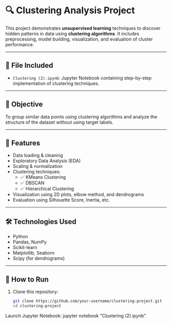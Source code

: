 # 🔍 Clustering Analysis Project

This project demonstrates **unsupervised learning** techniques to discover hidden patterns in data using **clustering algorithms**. It includes preprocessing, model building, visualization, and evaluation of cluster performance.

---

## 📁 File Included

- `Clustering (2).ipynb`: Jupyter Notebook containing step-by-step implementation of clustering techniques.

---

## 🎯 Objective

To group similar data points using clustering algorithms and analyze the structure of the dataset without using target labels.

---

## 🚀 Features

- Data loading & cleaning  
- Exploratory Data Analysis (EDA)  
- Scaling & normalization  
- Clustering techniques:
  - ✅ KMeans Clustering  
  - ✅ DBSCAN  
  - ✅ Hierarchical Clustering  
- Visualization using 2D plots, elbow method, and dendrograms  
- Evaluation using Silhouette Score, Inertia, etc.

---

## 🛠 Technologies Used

- Python  
- Pandas, NumPy  
- Scikit-learn  
- Matplotlib, Seaborn  
- Scipy (for dendrograms)

---

## 🧪 How to Run

1. Clone this repository:
   ```bash
   git clone https://github.com/your-username/clustering-project.git
   cd clustering-project
Launch Jupyter Notebook:
jupyter notebook "Clustering (2).ipynb"
